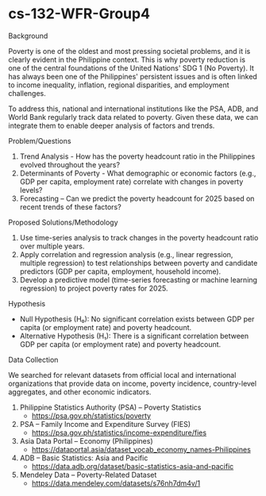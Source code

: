 # cs-132-WFR-Group4
Background

Poverty is one of the oldest and most pressing societal problems, and it is clearly evident in the Philippine context. This is why poverty reduction is one of the central foundations of the United Nations' SDG 1 (No Poverty). It has always been one of the Philippines' persistent issues and is often linked to income inequality, inflation, regional disparities, and employment challenges.

To address this, national and international institutions like the PSA, ADB, and World Bank regularly track data related to poverty. Given these data, we can integrate them to enable deeper analysis of factors and trends.

Problem/Questions

1. Trend Analysis - How has the poverty headcount ratio in the Philippines evolved throughout the years?
2. Determinants of Poverty - What demographic or economic factors (e.g., GDP per capita, employment rate) correlate with changes in poverty levels?
3. Forecasting – Can we predict the poverty headcount for 2025 based on recent trends of these factors?

Proposed Solutions/Methodology

1. Use time-series analysis to track changes in the poverty headcount ratio over multiple years.
2. Apply correlation and regression analysis (e.g., linear regression, multiple regression) to test relationships between poverty and candidate predictors (GDP per capita, employment, household income).
3. Develop a predictive model (time-series forecasting or machine learning regression) to project poverty rates for 2025.

Hypothesis

- Null Hypothesis (H₀): No significant correlation exists between GDP per capita (or employment rate) and poverty headcount.
- Alternative Hypothesis (H₁): There is a significant correlation between GDP per capita (or employment rate) and poverty headcount.

Data Collection

We searched for relevant datasets from official local and international organizations that provide data on income, poverty incidence, country-level aggregates, and other economic indicators.

1. Philippine Statistics Authority (PSA) – Poverty Statistics
    - https://psa.gov.ph/statistics/poverty
2. PSA – Family Income and Expenditure Survey (FIES)
    - https://psa.gov.ph/statistics/income-expenditure/fies
3. Asia Data Portal – Economy (Philippines)
    - https://dataportal.asia/dataset_vocab_economy_names-Philippines
4. ADB – Basic Statistics: Asia and Pacific
    - https://data.adb.org/dataset/basic-statistics-asia-and-pacific
5. Mendeley Data – Poverty-Related Dataset
    - https://data.mendeley.com/datasets/s76nh7dm4v/1
